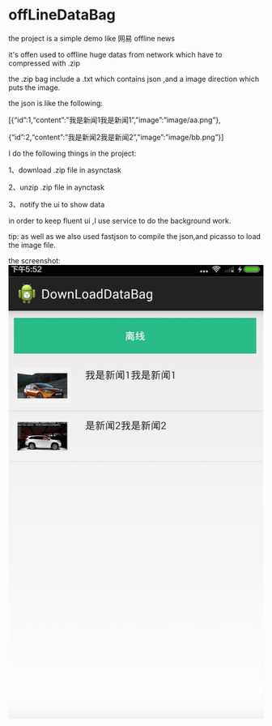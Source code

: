 # offLineDataBag
the project is a simple demo like 网易 offline news 

it's offen used to offline huge datas from network which have to compressed with .zip 

the .zip bag include a .txt which contains json ,and a image direction which puts the image.

the json is like the following:


[{“id”:1,“content”:”我是新闻1我是新闻1”,”image”:”image/aa.png”},

 {“id”:2,“content”:”我是新闻2我是新闻2”,”image”:”image/bb.png”}]
 
I do the following things in the project:

1、download .zip file in asynctask

2、unzip .zip file in aynctask

3、notify the ui to show data

in order  to keep fluent ui ,I use service to do the background work.

tip: as well as we also used fastjson to compile the json,and picasso to load the image file.

the screenshot:
![image](https://github.com/tomyZhou/offLineDataBag/blob/master/DownLoadDataBag/screenshot.png)

